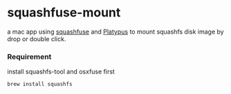 # squashfuse-mount
a mac app using [squashfuse][] and [Platypus][] to mount squashfs disk image by drop or double click.

### Requirement ###

install squashfs-tool and osxfuse first

```
brew install squashfs
```



[squashfuse]: https://github.com/vasi/squashfuse
[Platypus]: https://github.com/sveinbjornt/Platypus